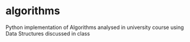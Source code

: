 # algorithms

Python implementation of Algorithms analysed in university course using Data Structures discussed in class
